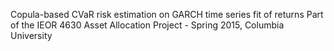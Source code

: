 Copula-based CVaR risk estimation on GARCH time series fit of returns
Part of the IEOR 4630 Asset Allocation Project - Spring 2015, Columbia University
